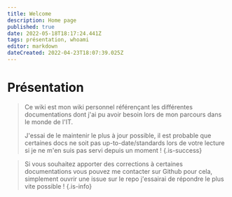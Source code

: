 ```yaml
---
title: Welcome
description: Home page
published: true
date: 2022-05-18T18:17:24.441Z
tags: présentation, whoami
editor: markdown
dateCreated: 2022-04-23T18:07:39.025Z
---
```


# Présentation

> Ce wiki est mon wiki personnel référençant les différentes documentations dont j'ai pu avoir besoin lors de mon parcours dans le monde de l'IT.
> 
> J'essai de le maintenir le plus à jour possible, il est probable que certaines docs ne soit pas up-to-date/standards lors de votre lecture si je ne m'en suis pas servi depuis un moment !
{.is-success}

> Si vous souhaitez apporter des corrections à certaines documentations vous pouvez me contacter sur Github pour cela, simplement ouvrir une issue sur le repo j'essairai de répondre le plus vite possible !
{.is-info}


